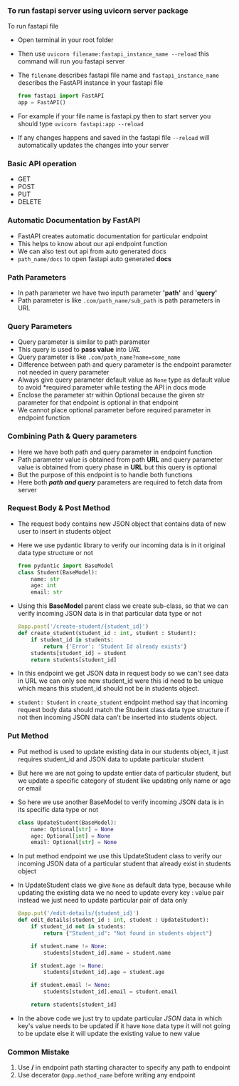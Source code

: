 ### To run fastapi server using uvicorn server package

To run fastapi file 

- Open terminal in your root folder
- Then use  `uvicorn filename:fastapi_instance_name --reload` this command will run you fastapi server
- The `filename` describes fastapi file name and `fastapi_instance_name` describes the FastAPI instance in your fastapi file

  ```python
  from fastapi import FastAPI
  app = FastAPI()
  ```
- For example if your file name is fastapi.py then to start server you should type `uvicorn fastapi:app --reload`
- If any changes happens and saved in the fastapi file `--reload` will automatically updates the changes into your server

### Basic API operation

- GET
- POST
- PUT
- DELETE

### Automatic Documentation by FastAPI

- FastAPI creates automatic documentation for particular endpoint
- This helps to know about our api endpoint function
- We can also test out api from auto generated docs
- `path_name/docs` to open fastapi auto generated **docs**

### Path Parameters

- In path parameter we have two inputh parameter **'path'** and '**query'**
- Path parameter is like `.com/path_name/sub_path` is path parameters in URL

### Query Parameters

- Query parameter is similar to path parameter
- This query is used to **pass value** into *URL*
- Query parameter is like `.com/path_name?name=some_name`
- Difference between path and query parameter is the endpoint parameter not needed in query parameter
- Always give query parameter default value as  `None`  type as default value to avoid *required parameter while testing the API in docs mode
- Enclose the parameter str within Optional because the given str parameter for that endpoint is optional in that endpoint
- We cannot place optional parameter before required parameter in endpoint function

### Combining Path & Query parameters

- Here we have both path and query parameter in endpoint function
- Path parameter value is obtained from path **URL** and query parameter value is obtained from query phase in **URL** but this query is optional
- But the purpose of this endpoint is to handle both functions
- Here both ***path and query*** parameters are required to fetch data from server

### Request Body & Post Method

- The request body contains new JSON object that contains data of new user to insert in students object
- Here we use pydantic library to verify our incoming data is in it original data type structure or not

  ```python
  from pydantic import BaseModel
  class Student(BaseModel):
      name: str
      age: int
      email: str
  ```
- Using this **BaseModel** parent class we create sub-class, so that we can verify incoming JSON data is in that particular data type or not

  ```python
  @app.post('/create-student/{student_id}')
  def create_student(student_id : int, student : Student):
      if student_id in students:
          return {'Error': 'Student Id already exists'}
      students[student_id] = student
      return students[student_id]
  ```
- In this endpoint we get JSON data in request body so we can't see data in URL we can only see new student_id were this id need to be unique which means this student_id should not be in students object.
- `student: Student` in `create_student` endpoint method say that incoming request body data should match the Student class data type structure if not then incoming JSON data can't be inserted into students object.

### Put Method

- Put method is used to update existing data in our students object, it just requires student_id and JSON data to update particular student
- But here we are not going to update entier data of particular student, but we update a specific category of student like updating only name or age or email
- So here we use another BaseModel to verify incoming JSON data is in its specific data type or not

  ```python
  class UpdateStudent(BaseModel):
      name: Optional[str] = None
      age: Optional[int] = None
      email: Optional[str] = None

  ```
- In put method endpoint we use this UpdateStudent class to verify our incoming JSON data of a particular student that already exist in students object
- In UpdateStudent class we give `None` as default data type, because while updating the existing data we no need to update every key : value pair instead we just need to update particular pair of data only

  ```python
  @app.put('/edit-details/{student_id}')
  def edit_details(student_id : int, student : UpdateStudent):
      if student_id not in students:
          return {"Student_id": "Not found in students object"}

      if student.name != None:
          students[student_id].name = student.name

      if student.age != None:
          students[student_id].age = student.age

      if student.email != None:
          students[student_id].email = student.email

      return students[student_id]
  ```
- In the above code we just try to update particular *JSON* data in which key's value needs to be updated if it have `None` data type it will not going to be update else it will update the existing value to new value

### Common Mistake

1. Use  **/**  in endpoint path starting character to specify any path to endpoint
2. Use decerator `@app.method_name` before writing any endpoint
